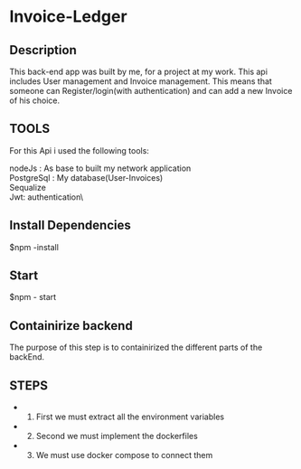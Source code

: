 # Invoice-Ledger

## Description 
This back-end app was built by me, for a project at my work. This api includes  User management and Invoice management. This means that someone can Register/login(with authentication) and can add a new Invοice of his choice.


## TOOLS
For this Api i used the following tools:

nodeJs : As base to built my network application\
PostgreSql : My database(User-Invoices)\
Sequalize\
Jwt: authentication\



## Install Dependencies
$npm -install

## Start
$npm - start



## Containirize backend
The purpose of this step is to containirized the different parts of the backEnd. 

## STEPS
-  1) First we must extract all the environment variables
-  2) Second we must implement the dockerfiles
-  3) We must use docker compose to connect them
